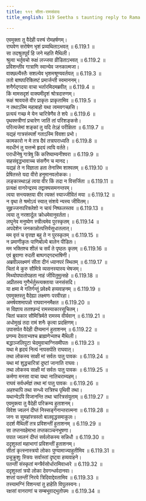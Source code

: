 ```yaml
---
title: ११९ सीता-रामसंवादः
title_english: 119 Seetha s taunting reply to Rama

---
```




एवमुक्ता तु वैदेही परुषं रोमहर्षणम्।  
राघवेण सरोषेण भृशं प्रव्यथिताऽभवत् ॥ 6.119.1 ॥   
सा तदश्रुतपूर्वं हि जने महति मैथिली।  
श्रुत्वा भर्तृवचो रूक्षं लज्जया व्रीडिताऽभवत् ॥ 6.119.2 ॥   
प्रविशन्तीव गात्राणि स्वान्येव जनकात्मजा।  
वाक्छल्यैस्तैः सशल्येव भृशमश्रूण्यवर्तयत् ॥ 6.119.3 ॥   
ततो बाष्पपरिक्लिष्टं प्रमार्जन्ती स्वमाननम्।  
शनैर्गद्गदया वाचा भर्तारमिदमब्रवीत् ॥ 6.119.4 ॥   
किं मामसदृशं वाक्यमीदृशं श्रोत्रदारुणम्।  
रूक्षं श्रावयसे वीर प्राकृतः प्राकृतामिव ॥ 6.119.5 ॥   
न तथाऽस्मि महाबाहो यथा त्वमवगच्छसि।  
प्रत्ययं गच्छ मे येन चारित्रेणैव ते शपे ॥ 6.119.6 ॥   
पृथक्स्त्रीणां प्रचारेण जातिं तां परिशङ्कसे।  
परित्यजेमां शङ्कां तु यदि तेऽहं परीक्षिता ॥ 6.119.7 ॥   
यद्यहं गात्रसंस्पर्शं गताऽस्मि विवशा प्रभो।  
कामकारो न मे तत्र दैवं तत्रापराध्यति ॥ 6.119.8 ॥   
मदधीनं तु यत्तन्मे हृदयं त्वयि वर्तते।  
पराधीनेषु गात्रेषु किं करिष्याम्यनीश्वरा ॥ 6.119.9 ॥   
सहसंवृद्धभावाच्च संसर्गेण च मानद।  
यद्यहं ते न विज्ञाता हता तेनास्मि शाश्वतम् ॥ 6.119.10 ॥   
प्रेषितस्ते यदा वीरो हनुमानवलोककः।  
लङ्कास्थाऽहं त्वया वीर किं तदा न विसर्जिता ॥ 6.119.11 ॥   
प्रत्यक्षं वानरेन्द्रस्य तद्वाक्यसमनन्तरम्।  
त्वया सन्त्यक्तया वीर त्यक्तं स्याज्जीवितं मया ॥ 6.119.12 ॥   
न वृथा ते श्रमोऽयं स्यात् संशये न्यस्य जीवितम्।  
सुहृज्जनपरिक्लेशो न चायं निष्फलस्तव ॥ 6.119.13 ॥   
त्वया तु नरशार्दूल क्रोधमेवानुवर्तता।  
लघुनेव मनुष्येण स्त्रीत्वमेव पुरस्कृतम् ॥ 6.119.14 ॥   
अपदेशेन जनकान्नोत्पत्तिर्वसुधातलात्।  
मम वृत्तं च वृत्तज्ञ बहु ते न पुरस्कृतम् ॥ 6.119.15 ॥   
न प्रमाणीकृतः पाणिर्बाल्ये बालेन पीडितः।  
मम भक्तिश्च शीलं च सर्वं ते पृष्ठतः कृतम् ॥ 6.119.16 ॥   
एवं ब्रुवाणा रुदती बाष्पगद्गदभाषिणी।  
अब्रवील्लक्ष्मणं सीता दीनं ध्यानपरं स्थितम् ॥ 6.119.17 ॥   
चितां मे कुरु सौमित्रे व्यसनस्यास्य भेषजम्।  
मिथ्योपघातोपहता नाहं जीवितुमुत्सहे ॥ 6.119.18 ॥   
अप्रीतस्य गुणैर्भर्तुस्त्यक्ताया जनसंसदि।  
या क्षमा मे गतिर्गन्तुं प्रवेक्ष्ये हव्यवाहनम् ॥ 6.119.19 ॥   
एवमुक्तस्तु वैदेह्या लक्ष्मणः परवीरहा।  
अमर्षवशमापन्नो राघवाननमैक्षत ॥ 6.119.20 ॥   
स विज्ञाय ततश्छन्दं रामस्याकारसूचितम्।  
चितां चकार सौमित्रिर्मते रामस्य वीर्यवान् ॥ 6.119.21 ॥   
अधोमुखं तदा रामं शनैः कृत्वा प्रदक्षिणम्।  
उपासर्पत वैदेही दीप्यमानं हुताशनम् ॥ 6.119.22 ॥   
प्रणम्य देवताभ्यश्च ब्राह्मणेभ्यश्च मैथिली।  
बद्धाञ्जलिपुटा चेदमुवाचाग्निसमीपतः ॥ 6.119.23 ॥   
यथा मे हृदयं नित्यं नापसर्पति राघवात्।  
तथा लोकस्य साक्षी मां सर्वतः पातु पावकः ॥ 6.119.24 ॥   
यथा मां शुद्धचारित्रां दुष्टां जानाति राघवः।  
तथा लोकस्य साक्षी मां सर्वतः पातु पावकः ॥ 6.119.25 ॥   
कर्मणा मनसा वाचा यथा नातिचराम्यहम्।  
राघवं सर्वधर्मज्ञं तथा मां पातु पावकः ॥ 6.119.26 ॥   
अहश्चापि तथा सन्ध्ये रात्रिश्च पृथिवी तथा।  
यथान्येऽपि विजानन्ति तथा चारित्रसंयुताम् ॥ 6.119.27 ॥   
एवमुक्त्वा तु वैदेही परिक्रम्य हुताशनम्।  
विवेश ज्वलनं दीप्तं निस्सङ्गेनान्तरात्मना ॥ 6.119.28 ॥   
जनः स सुमहांस्त्रस्तो बालवृद्धसमाकुलः।  
ददर्श मैथिलीं तत्र प्रविशन्तीं हुताशनम् ॥ 6.119.29 ॥   
सा तप्तनवहेमाभा तप्तकाञ्चनभूषणा।  
पपात ज्वलनं दीप्तं सर्वलोकस्य सन्निधौ ॥ 6.119.30 ॥   
ददृशुस्तां महाभागां प्रविशन्तीं हुताशनम्।  
सीतां कृत्स्नास्त्रयो लोकाः पुण्यामाज्याहुतीमिव ॥ 6.119.31 ॥   
प्रचुक्रुशुः स्त्रियः सर्वास्तां दृष्ट्वा हव्यवाहने।  
पतन्तीं संस्कृतां मन्त्रैर्वसोर्धारामिवाध्वरे ॥ 6.119.32 ॥   
ददृशुस्तां त्रयो लोका देवगन्धर्वदानवाः।  
शप्तां पतन्तीं निरये त्रिदिवाद्देवतामिव ॥ 6.119.33 ॥   
तस्यामग्निं विशन्त्यां तु हाहेति विपुलस्वनः।  
रक्षसां वानराणां च सम्बभूवाद्भुतोपमः ॥ 6.119.34 ॥   